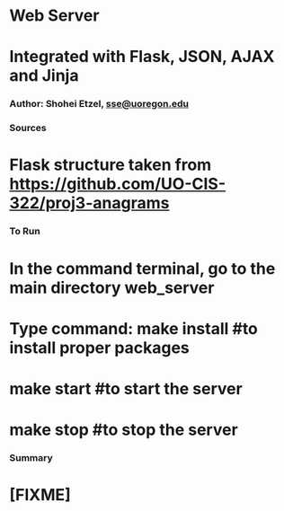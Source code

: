 # Web Server #
# Integrated with Flask, JSON, AJAX and Jinja #
### Author: Shohei Etzel, sse@uoregon.edu ###
### Sources ###

# Flask structure taken from https://github.com/UO-CIS-322/proj3-anagrams

### To Run ###
# In the command terminal, go to the main directory web_server
# Type command: make install    #to install proper packages
#               make start      #to start the server
#               make stop       #to stop the server
### Summary ###
# [FIXME]

